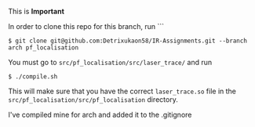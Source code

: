 This is **Important** 

In order to clone this repo for this branch, run ``` 
``` 
$ git clone git@github.com:Detrixukaon58/IR-Assignments.git --branch arch pf_localisation
```



You must go to `src/pf_localisation/src/laser_trace/`  and run 
```console
$ ./compile.sh 
```

This will make sure that you have the correct `laser_trace.so` file in the `src/pf_localisation/src/pf_localisation` directory.

I've compiled mine for arch and added it to the .gitignore
